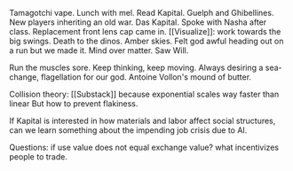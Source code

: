 Tamagotchi vape. Lunch with mel. Read Kapital. Guelph and Ghibellines. New players inheriting an old war. Das Kapital. Spoke with Nasha after class. Replacement front lens cap came in. [[Visualize]]: work towards the big swings. Death to the dinos. Amber skies. Felt god awful heading out on a run but we made it. Mind over matter. Saw Will.

Run the muscles sore. Keep thinking, keep moving.
Always desiring a sea-change, flagellation for our god.
Antoine Vollon's mound of butter.

Collision theory: [[Substack]]
because exponential scales way faster than linear
But how to prevent flakiness.

If Kapital is interested in how materials and labor affect social structures, can we learn something about the impending job crisis due to AI. 

Questions: if use value does not equal exchange value? what incentivizes people to trade.

